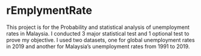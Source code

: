 # rEmplymentRate
This project is for the Probability and statistical analysis of unemployment rates in Malaysia. I conducted 3 major statistical test and 1 optional test to prove my objective.  I used two datasets, one for global unemployment rates in 2019 and another for Malaysia’s unemployment rates  from 1991 to 2019. 
